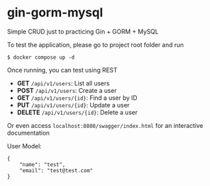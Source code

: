 # gin-gorm-mysql

Simple CRUD just to practicing Gin + GORM + MySQL

To test the application, please go to project root folder and run

```
$ docker compose up -d
```

Once running, you can test using REST

- **GET** `/api/v1/users`: List all users
- **POST** `/api/v1/users`: Create a user
- **GET** `/api/v1/users/{id}`: Find a user by ID
- **PUT** `/api/v1/users/{id}`: Update a user
- **DELETE** `/api/v1/users/{id}`: Delete a user

Or even access `localhost:8080/swagger/index.html` for an interactive documentation

User Model:

```
{
    "name": "test",
    "email": "test@test.com"
}
```
